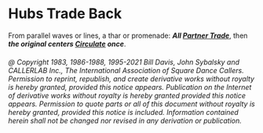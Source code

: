
# Hubs Trade Back

From parallel waves or lines, a thar or promenade:
***All [Partner Trade](../b2/trade.md)***, then
***the original centers [Circulate](../b1/circulate.md) once***.

###### @ Copyright 1983, 1986-1988, 1995-2021 Bill Davis, John Sybalsky and CALLERLAB Inc., The International Association of Square Dance Callers. Permission to reprint, republish, and create derivative works without royalty is hereby granted, provided this notice appears. Publication on the Internet of derivative works without royalty is hereby granted provided this notice appears. Permission to quote parts or all of this document without royalty is hereby granted, provided this notice is included. Information contained herein shall not be changed nor revised in any derivation or publication.
